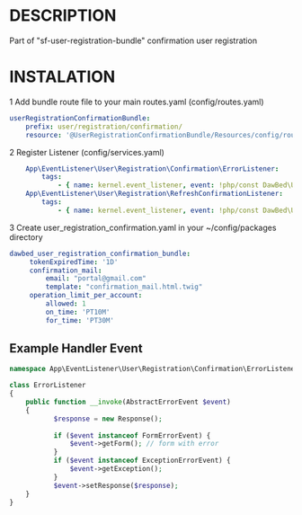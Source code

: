 # DESCRIPTION
Part of "sf-user-registration-bundle" confirmation user registration
# INSTALATION
1 Add bundle route file to your main routes.yaml (config/routes.yaml)
```yaml
userRegistrationConfirmationBundle:
    prefix: user/registration/confirmation/
    resource: '@UserRegistrationConfirmationBundle/Resources/config/routes.yaml'
``` 
2 Register Listener (config/services.yaml)
```yaml
    App\EventListener\User\Registration\Confirmation\ErrorListener:
        tags:
            - { name: kernel.event_listener, event: !php/const DawBed\UserRegistrationConfirmationBundle\Event\Events::REFRESH_CONFIRMATION_ERROR }
    App\EventListener\User\Registration\RefreshConfirmationListener:
        tags:
            - { name: kernel.event_listener, event: !php/const DawBed\UserRegistrationConfirmationBundle\Event\Events::REFRESH_CONFIRMATION_SUCCESS }
```
3 Create user_registration_confirmation.yaml in your ~/config/packages directory
```yaml
dawbed_user_registration_confirmation_bundle:
     tokenExpiredTime: '1D'
     confirmation_mail:
         email: "portal@gmail.com"
         template: "confirmation_mail.html.twig"
     operation_limit_per_account:
         allowed: 1
         on_time: 'PT10M'
         for_time: 'PT30M'
```

## Example Handler Event
```php
namespace App\EventListener\User\Registration\Confirmation\ErrorListener;

class ErrorListener
{
    public function __invoke(AbstractErrorEvent $event)
    {
           $response = new Response();
   
           if ($event instanceof FormErrorEvent) {
               $event->getForm(); // form with error
           }
           if ($event instanceof ExceptionErrorEvent) {
               $event->getException();
           }
           $event->setResponse($response);
    }
}
```